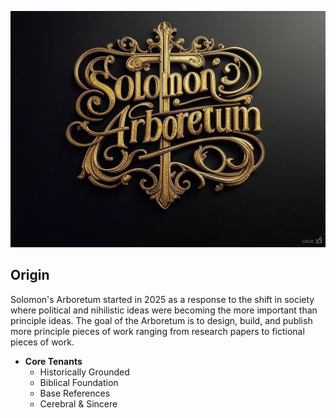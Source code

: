 ![Logo](logo/sa-logo-1.jpg)

## Origin

Solomon's Arboretum started in 2025 as a response to the shift in society where political and nihilistic ideas were becoming the more important than principle ideas. The goal of the Arboretum is to design, build, and publish more principle pieces of work ranging from research papers to fictional pieces of work.

* **Core Tenants**
    * Historically Grounded
    * Biblical Foundation
    * Base References
    * Cerebral & Sincere